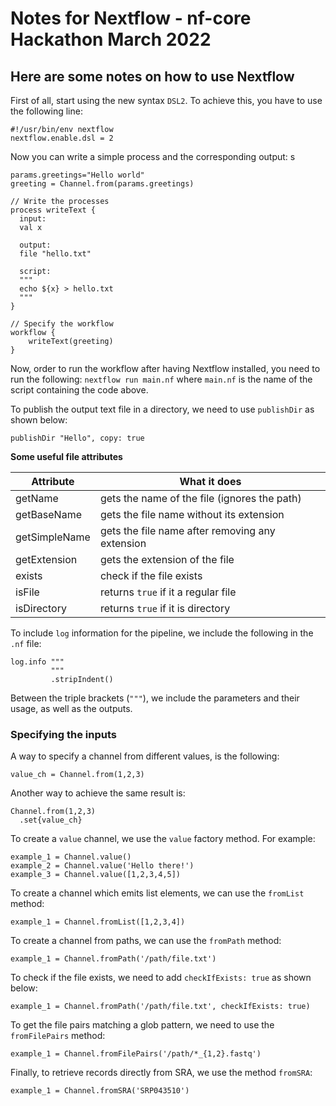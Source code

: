 # Notes for Nextflow - nf-core Hackathon March 2022

## Here are some notes on how to use Nextflow

First of all, start using the new syntax `DSL2`. To achieve this, you have to
use the following line:

```
#!/usr/bin/env nextflow
nextflow.enable.dsl = 2

```

Now you can write a simple process and the corresponding output: s

```
params.greetings="Hello world"
greeting = Channel.from(params.greetings)

// Write the processes
process writeText {
  input:
  val x

  output:
  file "hello.txt"

  script:
  """
  echo ${x} > hello.txt
  """
}

// Specify the workflow
workflow {
    writeText(greeting)
}
```

Now, order to run the workflow after having Nextflow installed, you need
to run the following: `nextflow run main.nf` where `main.nf` is the name
of the script containing the code above.

To publish the output text file in a directory, we need to use `publishDir`
as shown below:

```
publishDir "Hello", copy: true
```

**Some useful file attributes**

|Attribute|What it does|
|---------|------------|
| getName | gets the name of the file (ignores the path) |
| getBaseName | gets the file name without its extension |
| getSimpleName | gets the file name after removing any extension |
| getExtension | gets the extension of the file |
| exists | check if the file exists |
| isFile | returns `true` if it a regular file |
| isDirectory | returns `true` if it is directory |

To include `log` information for the pipeline, we include the following in the
`.nf` file:

```
log.info """
         """
         .stripIndent()
```

Between the triple brackets (`"""`), we include the parameters and their usage,
as well as the outputs.

### Specifying the inputs

A way to specify a channel from different values, is the following:

```
value_ch = Channel.from(1,2,3)
```

Another way to achieve the same result is:

```
Channel.from(1,2,3)
  .set{value_ch}
```

To create a `value` channel, we use the `value` factory method. For example:

```
example_1 = Channel.value()
example_2 = Channel.value('Hello there!')
example_3 = Channel.value([1,2,3,4,5])
```

To create a channel which emits list elements, we can use the `fromList` method:

```
example_1 = Channel.fromList([1,2,3,4])
```

To create a channel from paths, we can use the `fromPath` method:

```
example_1 = Channel.fromPath('/path/file.txt')
```

To check if the file exists, we need to add `checkIfExists: true` as shown
below:

```
example_1 = Channel.fromPath('/path/file.txt', checkIfExists: true)
```

To get the file pairs matching a glob pattern, we need to use the `fromFilePairs`
method:

```
example_1 = Channel.fromFilePairs('/path/*_{1,2}.fastq')
```

Finally, to retrieve records directly from SRA, we use the method `fromSRA`:

```
example_1 = Channel.fromSRA('SRP043510')
```
